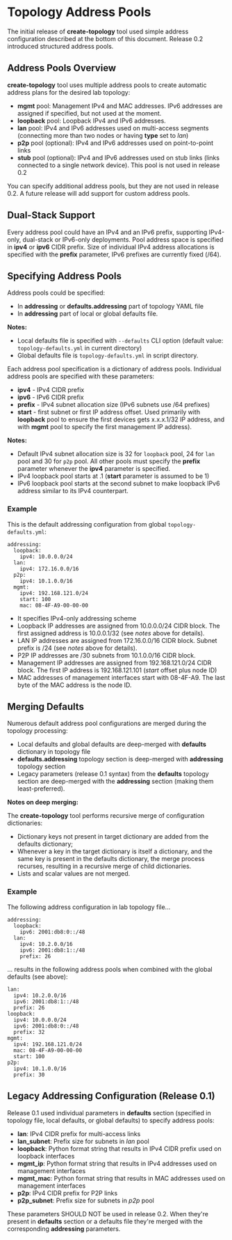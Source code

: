 # Topology Address Pools

The initial release of **create-topology** tool used simple address configuration described at the bottom of this document. Release 0.2 introduced structured address pools.

## Address Pools Overview

**create-topology** tool uses multiple address pools to create automatic address plans for the desired lab topology:

* **mgmt** pool: Management IPv4 and MAC addresses. IPv6 addresses are assigned if specified, but not used at the moment.
* **loopback** pool: Loopback IPv4 and IPv6 addresses.
* **lan** pool: IPv4 and IPv6 addresses used on multi-access segments (connecting more than two nodes or having **type** set to *lan*)
* **p2p** pool (optional): IPv4 and IPv6 addresses used on point-to-point links
* **stub** pool (optional): IPv4 and IPv6 addresses used on stub links (links connected to a single network device). This pool is not used in release 0.2

You can specify additional address pools, but they are not used in release 0.2. A future release will add support for custom address pools.

## Dual-Stack Support

Every address pool could have an IPv4 and an IPv6 prefix, supporting IPv4-only, dual-stack or IPv6-only deployments. Pool address space is specified in **ipv4** or **ipv6** CIDR prefix. Size of individual IPv4 address allocations is specified with the **prefix** parameter, IPv6 prefixes are currently fixed  (/64).

## Specifying Address Pools

Address pools could be specified:

* In **addressing** or **defaults.addressing** part of topology YAML file
* In **addressing** part of local or global defaults file.

**Notes:**
* Local defaults file is specified with `--defaults` CLI option (default value: `topology-defaults.yml` in current directory)
* Global defaults file is `topology-defaults.yml` in script directory.

Each address pool specification is a dictionary of address pools. Individual address pools are specified with these parameters:

* **ipv4** - IPv4 CIDR prefix
* **ipv6** - IPv6 CIDR prefix
* **prefix** - IPv4 subnet allocation size (IPv6 subnets use /64 prefixes)
* **start** - first subnet or first IP address offset. Used primarily with **loopback** pool to ensure the first devices gets x.x.x.1/32 IP address, and with **mgmt** pool to specify the first management IP address).

**Notes:**

* Default IPv4 subnet allocation size is 32 for `loopback` pool, 24 for `lan` pool and 30 for `p2p` pool. All other pools must specify the **prefix** parameter whenever the **ipv4** parameter is specified.
* IPv4 loopback pool starts at .1 (**start** parameter is assumed to be 1)
* IPv6 loopback pool starts at the second subnet to make loopback IPv6 address similar to its IPv4 counterpart.

### Example

This is the default addressing configuration from global `topology-defaults.yml`:

```
addressing:
  loopback:
    ipv4: 10.0.0.0/24
  lan:
    ipv4: 172.16.0.0/16
  p2p:
    ipv4: 10.1.0.0/16
  mgmt:
    ipv4: 192.168.121.0/24
    start: 100
    mac: 08-4F-A9-00-00-00
```

* It specifies IPv4-only addressing scheme
* Loopback IP addresses are assigned from 10.0.0.0/24 CIDR block. The first assigned address is 10.0.0.1/32 (see *notes* above for details).
* LAN IP addresses are assigned from 172.16.0.0/16 CIDR block. Subnet prefix is /24 (see *notes* above for details).
* P2P IP addresses are /30 subnets from 10.1.0.0/16 CIDR block.
* Management IP addresses are assigned from 192.168.121.0/24 CIDR block. The first IP address is 192.168.121.101 (*start* offset plus node ID)
* MAC addresses of management interfaces start with 08-4F-A9. The last byte of the MAC address is the node ID.

## Merging Defaults

Numerous default address pool configurations are merged during the topology processing:

* Local defaults and global defaults are deep-merged with **defaults** dictionary in topology file
* **defaults.addressing** topology section is deep-merged with **addressing** topology section
* Legacy parameters (release 0.1 syntax) from the **defaults** topology section are deep-merged with the **addressing** section (making them least-preferred).

**Notes on deep merging:**

The **create-topology** tool performs recursive merge of configuration dictionaries:

* Dictionary keys not present in target dictionary are added from the defaults dictionary;
* Whenever a key in the target dictionary is itself a dictionary, and the same key is present in the defaults dictionary, the merge process recurses, resulting in a recursive merge of child dictionaries.
* Lists and scalar values are not merged.

### Example

The following address configuration in lab topology file...

```
addressing:
  loopback:
    ipv6: 2001:db8:0::/48
  lan:
    ipv4: 10.2.0.0/16
    ipv6: 2001:db8:1::/48
    prefix: 26
```

... results in the following address pools when combined with the global defaults (see above):

```
lan:
  ipv4: 10.2.0.0/16
  ipv6: 2001:db8:1::/48
  prefix: 26
loopback:
  ipv4: 10.0.0.0/24
  ipv6: 2001:db8:0::/48
  prefix: 32
mgmt:
  ipv4: 192.168.121.0/24
  mac: 08-4F-A9-00-00-00
  start: 100
p2p:
  ipv4: 10.1.0.0/16
  prefix: 30
```

## Legacy Addressing Configuration (Release 0.1)

Release 0.1 used individual parameters in **defaults** section (specified in topology file, local defaults, or global defaults) to specify address pools:

* **lan**: IPv4 CIDR prefix for multi-access links
* **lan_subnet**: Prefix size for subnets in *lan* pool
* **loopback**: Python format string that results in IPv4 CIDR prefix used on loopback interfaces
* **mgmt_ip**: Python format string that results in IPv4 addresses used on management interfaces
* **mgmt_mac**: Python format string that results in MAC addresses used on management interfaces
* **p2p**: IPv4 CIDR prefix for P2P links
* **p2p_subnet**: Prefix size for subnets in *p2p* pool

These parameters SHOULD NOT be used in release 0.2. When they're present in **defaults** section or a defaults file they're merged with the corresponding **addressing** parameters.
